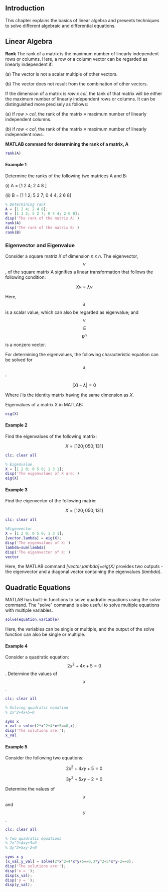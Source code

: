 ## Introduction
This chapter explains the basics of linear algebra and presents techniques to solve different algebraic and differential equations. 

## Linear Algebra
**Rank** 
The rank of a matrix is the maximum number of linearly independent rows or columns. Here, a row or a column vector can be regarded as linearly independent if:

(a) The vector is not a scalar multiple of other vectors.

(b) The vector does not result from the combination of other vectors.

If the dimension of a matrix is _row x col_, the tank of that matrix will be either the maximum number of linearly independent rows or columns. It can be distinguished more precisely as follows:

(a) If _row > col_, the rank of the matrix &#8801; maximum number of linearly independent columns.

(b) if _row < col_, the rank of the matrix &#8801; maximum number of linearly independent rows.

**MATLAB command for determining the rank of a matrix, A**
```matlab
rank(A)
```

#### Example 1
Determine the ranks of the following two matrices A and B:

(i) A = [1 2 4; 2 4 8 ]

(ii) B = [1 1 2; 5 2 7; 0 4 4; 2 6 8]

```matlab
% Determining rank
A = [1 2 4; 2 4 8];
B = [1 1 2; 5 2 7; 0 4 4; 2 6 8];
disp('The rank of the matrix A:')
rank(A)
disp('The rank of the matrix B:')
rank(B)
```

### Eigenvector and Eigenvalue
Consider a square matriz _X_ of dimension _n x n_. The eigenvector, $$v$$, of the square matrix A signifies a linear transformation that follows the following condition:

$$X v = \lambda v$$

Here, $$\lambda$$ is a scalar value, which can also be regarded as eigenvalue; and $$v$$ $$\in$$ $$R^n$$ is a nonzero vector.

For determining the eigenvalues, the following characteristic equation can be solved for $$\lambda$$:

$$|XI - \lambda| = 0$$

Where _I_ is the identity matrix having the same dimension as _X_. 

Eigenvalues of a matrix X in MATLAB:
```matlab
eig(X)
```

#### Example 2
Find the eigenvalues of the following matrix:

$$ X = [1 2 0; 0 5 0; 1 3 1] $$

```matlab
clc; clear all

% Eigenvalue
X = [1 2 0; 0 5 0; 1 3 1];
disp('The eigenvalues of X are:')
eig(X)
```

#### Example 3 
Find the eigenvector of the  following matrix:

$$ X = [1 2 0; 0 5 0; 1 3 1] $$

```matlab
clc; clear all

%Eigenvector
X = [1 2 0; 0 5 0; 1 3 1];
[vector,lambda] = eig(X);
disp('The eigenvalues of X:')
lambda=sum(lambda)
disp('The eigenvector of X:')
vector
```
Here, the MATLAB command _[vector,lambda]=eig(X)_ provides two outputs - the eigenvector and a diagonal vector containing the eigenvalues (_lambda_). 

## Quadratic Equations
MATLAB has built-in functions to solve quadratic equations using the _solve_ command. The "solve" command is also useful to solve multiple equations with multiple variables. 

```matlab
solve(equation,variable)
```
Here, the variables can be single or multiple, and the output of the solve function can also be single or multiple. 

#### Example 4
Consider a quadratic equation: $$2x^2 + 4x + 5 = 0$$. Determine the values of $$x$$.

```matlab
clc; clear all

% Solving quadratic equation
% 2x^2+4x+5=0

syms x
x_val = solve(2*x^2+4*x+5==0,x);
disp('The solutions are:');
x_val
```

#### Example 5
Consider the following two equations:

$$2x^2 + 4xy + 5 = 0$$

$$3y^2 + 5xy - 2 = 0$$

Determine the values of $$x$$ and $$y$$. 

```matlab
clc; clear all

% Two quadratic equations
% 2x^2+4xy+5=0
% 3y^2+5xy-2=0

syms x y
[x_val,y_val] = solve(2*x^2+4*x*y+5==0,3*y^2+5*x*y-2==0);
disp('The solutions are:');
disp('x = ');
disp(x_val);
disp('y = ');
disp(y_val);
```



